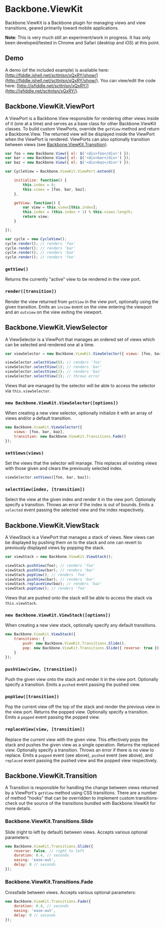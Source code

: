 Backbone.ViewKit
===

Backbone.ViewKit is a Backbone plugin for managing views and view transitions, geared primarily toward mobile applications.

**Note**: This is very much still an experiment/work in progress.  It has only been developed/tested in Chrome and Safari (desktop and iOS) at this point.

## Demo

A demo (of the included example) is available here: [http://fiddle.jshell.net/scttnlsn/xQxRY/show/](http://fiddle.jshell.net/scttnlsn/xQxRY/show/).  You can view/edit the code here: [http://jsfiddle.net/scttnlsn/xQxRY/](http://jsfiddle.net/scttnlsn/xQxRY/).

## Backbone.ViewKit.ViewPort

A ViewPort is a Backbone.View responsible for rendering other views inside of it (one at a time) and serves as a base class for other Backbone.ViewKit classes.  To build custom ViewPorts, override the `getView` method and return a Backbone.View.  The returned view will be displayed inside the ViewPort when the ViewPort is rendered.  ViewPorts can also optionally transition between views (see [Backbone.ViewKit.Transition](https://github.com/scttnlsn/backbone.viewkit#backboneviewkittransition)).

```javascript
var foo = new Backbone.View({ el: $('<div>foo</div>') });
var bar = new Backbone.View({ el: $('<div>bar</div>') });
var baz = new Backbone.View({ el: $('<div>baz</div>') });

var CycleView = Backbone.ViewKit.ViewPort.extend({

    initialize: function() {
        this.index = 0;
        this.views = [foo, bar, baz];
    },

    getView: function() {
        var view = this.views[this.index];
        this.index = (this.index + 1) % this.views.length;
        return view;
    }

});

var cycle = new CycleView();
cycle.render(); // renders 'foo'
cycle.render(); // renders 'bar'
cycle.render(); // renders 'baz'
cycle.render(); // renders 'foo'
```

### `getView()`

Returns the currently "active" view to be rendered in the view port.

### `render([transition])`

Render the view returned from `getView` in the view port, optionally using the given transition.  Emits an `inview` event on
the view entering the viewport and an `outview` on the view exiting the viewport.

## Backbone.ViewKit.ViewSelector

A ViewSelector is a ViewPort that manages an ordered set of views which can be selected and rendered one at a time.

```javascript
var viewSelector = new Backbone.ViewKit.ViewSelector({ views: [foo, bar, baz] });

viewSelector.selectView(0); // renders 'foo'
viewSelector.selectView(1); // renders 'bar'
viewSelector.selectView(2); // renders 'baz'
viewSelector.selectView(3); // throws error
```

Views that are managed by the selector will be able to access the selector via `this.viewSelector`.

### `new Backbone.ViewKit.ViewSelector([options])`

When creating a new view selector, optionally initialize it with an array of views and/or a default transition.

```javascript
new Backbone.ViewKit.ViewSelector({
    views: [foo, bar, baz],
    transition: new Backbone.ViewKit.Transitions.Fade()
});
```

### `setViews(views)`

Set the views that the selector will manage.  This replaces all existing views with those given and clears the previously selected index.

```javascript
viewSelector.setViews([foo, bar, baz]);
```

### `selectView(index, [transition])`

Select the view at the given index and render it in the view port.  Optionally specify a transition.  Throws an error if the index is out of bounds.  Emits a `selected` event passing the selected view and the index respectively.

## Backbone.ViewKit.ViewStack

A ViewStack is a ViewPort that manages a stack of views.  New views can be displayed by pushing them on to the stack and one can revert to previously displayed views by popping the stack.

```javascript
var viewStack = new Backbone.ViewKit.ViewStack();

viewStack.pushView(foo); // renders 'foo'
viewStack.pushView(bar); // renders 'bar'
viewStack.popView(); // renders 'foo'
viewStack.pushView(bar); // renders 'bar'
viewStack.replaceView(baz); // renders 'baz'
viewStack.popView(); // renders 'foo'
```

Views that are pushed onto the stack will be able to access the stack via `this.viewStack`.

### `new Backbone.ViewKit.ViewStack([options])`

When creating a new view stack, optionally specify any default transitions.

```javascript
new Backbone.ViewKit.ViewStack({
    transitions: {
        push: new Backbone.ViewKit.Transitions.Slide(),
        pop: new Backbone.ViewKit.Transitions.Slide({ reverse: true })
    }
});
```

### `pushView(view, [transition])`

Push the given view onto the stack and render it in the view port.  Optionally specify a transition.  Emits a `pushed` event passing the pushed view.

### `popView([transition])`

Pop the current view off the top of the stack and render the previous view in the view port.  Returns the popped view.  Optionally specify a transition.  Emits a `popped` event passing the popped view.

### `replaceView(view, [transition])`

Replace the current view with the given view.  This effectively pops the stack and pushes the given view as a single operation.  Returns the replaced view.  Optionally specify a transition.  Throws an error if there is no view to replace.  Emits a `popped` event (see above), `pushed` event (see above), and `replaced` event passing the pushed view and the popped view respectively.

## Backbone.ViewKit.Transition

A Transition is responsible for handling the change between views returned by a ViewPort's `getView` method using CSS transitions.  There are a number of method "hooks" that can be overridden to implement custom transitions- check out the source of the transitions bundled with Backbone.ViewKit for more details.

### Backbone.ViewKit.Transitions.Slide

Slide (right to left by default) between views.  Accepts various optional parameters:

```javascript
new Backbone.ViewKit.Transitions.Slide({
    reverse: false, // right to left
    duration: 0.4, // seconds
    easing: 'ease-out',
    delay: 0 // seconds
});
```

### Backbone.ViewKit.Transitions.Fade

Crossfade between views.  Accepts various optional parameters:

```javascript
new Backbone.ViewKit.Transitions.Fade({
    duration: 0.4, // seconds
    easing: 'ease-out',
    delay: 0 // seconds
});
```
